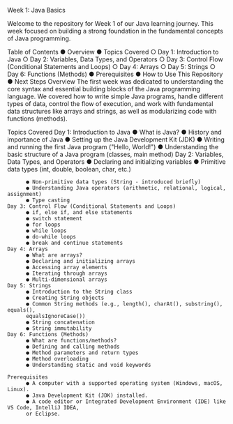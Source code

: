 Week 1: Java Basics

  Welcome to the repository for Week 1 of our Java learning journey. This week focused on
  building a strong foundation in the fundamental concepts of Java programming.
  
  Table of Contents
      ● Overview
      ● Topics Covered
          ○ Day 1: Introduction to Java
          ○ Day 2: Variables, Data Types, and Operators
          ○ Day 3: Control Flow (Conditional Statements and Loops)
          ○ Day 4: Arrays
          ○ Day 5: Strings
          ○ Day 6: Functions (Methods)
      ● Prerequisites
      ● How to Use This Repository
      ● Next Steps
  Overview
  The first week was dedicated to understanding the core syntax and essential building blocks of
  the Java programming language. We covered how to write simple Java programs, handle
  different types of data, control the flow of execution, and work with fundamental data structures
  like arrays and strings, as well as modularizing code with functions (methods).

  Topics Covered
      Day 1: Introduction to Java
          ● What is Java?
          ● History and importance of Java
          ● Setting up the Java Development Kit (JDK)
          ● Writing and running the first Java program (&quot;Hello, World!&quot;)
          ● Understanding the basic structure of a Java program (classes, main method)
      Day 2: Variables, Data Types, and Operators
          ● Declaring and initializing variables
          ● Primitive data types (int, double, boolean, char, etc.)
          
          ● Non-primitive data types (String - introduced briefly)
          ● Understanding Java operators (arithmetic, relational, logical, assignment)
          ● Type casting
    Day 3: Control Flow (Conditional Statements and Loops)
          ● if, else if, and else statements
          ● switch statement
          ● for loops
          ● while loops
          ● do-while loops
          ● break and continue statements
    Day 4: Arrays
          ● What are arrays?
          ● Declaring and initializing arrays
          ● Accessing array elements
          ● Iterating through arrays
          ● Multi-dimensional arrays
    Day 5: Strings
          ● Introduction to the String class
          ● Creating String objects
          ● Common String methods (e.g., length(), charAt(), substring(), equals(),
          equalsIgnoreCase())
          ● String concatenation
          ● String immutability
    Day 6: Functions (Methods)
          ● What are functions/methods?
          ● Defining and calling methods
          ● Method parameters and return types
          ● Method overloading
          ● Understanding static and void keywords
    
    Prerequisites
          ● A computer with a supported operating system (Windows, macOS, Linux).
          ● Java Development Kit (JDK) installed.
          ● A code editor or Integrated Development Environment (IDE) like VS Code, IntelliJ IDEA,
          or Eclipse.
